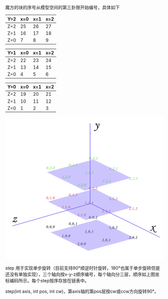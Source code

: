魔方的块的序号从模型空间的第三卦限开始编号，具体如下

| Y=2  | x=0  | x=1  | x=2  |
| ---- | ---- | ---- | ---- |
| Z=2  | 25   | 26   | 27   |
| Z=1  | 16   | 17   | 18   |
| Z=0  | 7    | 8    | 9    |

| Y=1  | x=0  | x=1  | x=2  |
| ---- | ---- | ---- | ---- |
| Z=2  | 22   | 23   | 24   |
| Z=1  | 13   | 14   | 15   |
| Z=0  | 4    | 5    | 6    |

| Y=0  | x=0  | x=1  | x=2  |
| ---- | ---- | ---- | ---- |
| Z=2  | 19   | 20   | 21   |
| Z=1  | 10   | 11   | 12   |
| Z=0  | 1    | 2    | 3    |
![image-20210717162825465](./README.assets/image-20210717163128397.png)

step 用于实现单步旋转（目前支持90°顺逆时针旋转，180°也属于单步旋转但是还没有单独实现），三个轴向按x-y-z顺序编号，每个轴向分三层，顺序如上图坐标编码所示。每个step按序存放在链表中。

step(int axis, int pos, int cw)，第axis轴的第pos层按cw或ccw方向旋转90°。



